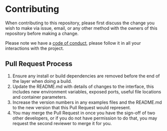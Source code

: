 # Contributing

When contributing to this repository, please first discuss the change you wish to make via issue,
email, or any other method with the owners of this repository before making a change.

Please note we have a [code of conduct](https://github.com/Marusyk/BinaryTree/blob/main/CODEOFCONDUCT.md), please follow it in all your interactions with the project.

## Pull Request Process

1. Ensure any install or build dependencies are removed before the end of the layer when doing a
    build.
2. Update the README.md with details of changes to the interface, this includes new environment
    variables, exposed ports, useful file locations and container parameters.
3. Increase the version numbers in any examples files and the README.md to the new version that this
    Pull Request would represent.
4. You may merge the Pull Request in once you have the sign-off of two other developers, or if you
    do not have permission to do that, you may request the second reviewer to merge it for you.
